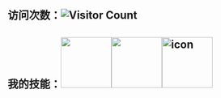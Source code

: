 ## 访问次数：![Visitor Count](https://profile-counter.glitch.me/aizsy/count.svg)

## 我的技能：<img height="100" width="100" src="https://cdn.jsdelivr.net/gh/sun0225SUN/sun0225SUN/assets/images/vscode.webp"><img height="100" width="100" src="https://cdn.jsdelivr.net/gh/sun0225SUN/sun0225SUN/assets/images/python.webp"><img src="https://techstack-generator.vercel.app/mysql-icon.svg" alt="icon" height="100" width="100">
